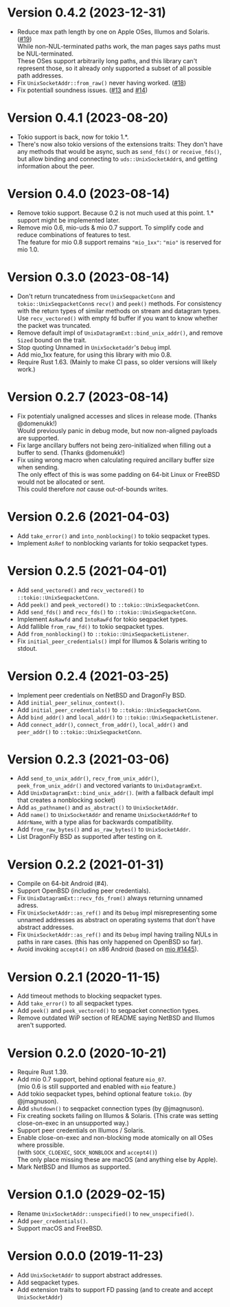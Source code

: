 Version 0.4.2 (2023-12-31)
==========================
* Reduce max path length by one on Apple OSes, Illumos and Solaris. ([#19](https://github.com/tormol/uds/pull/19))  
  While non-NUL-terminated paths work, the man pages says paths must be NUL-terminated.  
  These OSes support arbitrarily long paths, and this library can't represent those,
  so it already only supported a subset of all possible path addresses.
* Fix `UnixSocketAddr::from_raw()` never having worked. ([#18](https://github.com/tormol/uds/pull/18))
* Fix potentiall soundness issues. ([#13](https://github.com/tormol/uds/pull/13) and [#14](https://github.com/tormol/uds/pull/14))

Version 0.4.1 (2023-08-20)
==========================
* Tokio support is back, now for tokio 1.\*.
* There's now also tokio versions of the extensions traits:
  They don't have any methods that would be async, such as `send_fds()` or `receive_fds()`,
  but allow binding and connecting to `uds::UnixSocketAddr`s, and getting information about the peer.

Version 0.4.0 (2023-08-14)
==========================
* Remove tokio support.
  Because 0.2 is not much used at this point.
  1.\* support might be implemented later.
* Remove mio 0.6, mio-uds & mio 0.7 support.
  To simplify code and reduce combinations of features to test.  
  The feature for mio 0.8 support remains `"mio_1xx"`: `"mio"` is reserved for mio 1.0.

Version 0.3.0 (2023-08-14)
==========================
* Don't return truncatedness from `UnixSeqpacketConn` and `tokio::UnixSeqpacketConn`s `recv()` and `peek()` methods.
  For consistency with the return types of similar methods on stream and datagram types.  
  Use `recv_vectored()` with empty fd buffer if you want to know whether the packet was truncated.
* Remove default impl of `UnixDatagramExt::bind_unix_addr()`, and remove `Sized` bound on the trait.
* Stop quoting Unnamed in `UnixSocketaddr`'s `Debug` impl.
* Add mio_1xx feature, for using this library with mio 0.8.
* Require Rust 1.63.
  (Mainly to make CI pass, so older versions will likely work.)

Version 0.2.7 (2023-08-14)
==========================
* Fix potentialy unaligned accesses and slices in release mode. (Thanks @domenukk!)  
  Would previously panic in debug mode, but now non-aligned payloads are supported.
* Fix large ancillary buffers not being zero-initialized when filling out a buffer to send.  (Thanks @domenukk!)
* Fix using wrong macro when calculating required ancillary buffer size when sending.  
  The only effect of this is was some padding on 64-bit Linux or FreeBSD would not be allocated or sent.  
  This could therefore *not* cause out-of-bounds writes.

Version 0.2.6 (2021-04-03)
==========================
* Add `take_error()` and `into_nonblocking()` to tokio seqpacket types.
* Implement `AsRef` to nonblocking variants for tokio seqpacket types.

Version 0.2.5 (2021-04-01)
==========================
* Add `send_vectored()` and `recv_vectored()` to `::tokio::UnixSeqpacketConn`.
* Add `peek()` and `peek_vectored()` to `::tokio::UnixSeqpacketConn`.
* Add `send_fds()` and `recv_fds()` to `::tokio::UnixSeqpacketConn`.
* Implement `AsRawfd` and `IntoRawFd` for tokio seqpacket types.
* Add fallible `from_raw_fd()` to tokio seqpacket types.
* Add `from_nonblocking()` to `::tokio::UnixSeqpacketListener`.
* Fix `initial_peer_credentials()` impl for Illumos & Solaris writing to stdout.

Version 0.2.4 (2021-03-25)
==========================
* Implement peer credentials on NetBSD and DragonFly BSD.
* Add `initial_peer_selinux_context()`.
* Add `initial_peer_credentials()` to `::tokio::UnixSeqpacketConn`.
* Add `bind_addr()` and `local_addr()` to `::tokio::UnixSeqpacketListener`.
* Add `connect_addr()`, `connect_from_addr()`, `local_addr()` and `peer_addr()`
  to `::tokio::UnixSeqpacketConn`.

Version 0.2.3 (2021-03-06)
==========================
* Add `send_to_unix_addr()`, `recv_from_unix_addr()`, `peek_from_unix_addr()` and vectored variants to `UnixDatagramExt`.
* Add `UnixDatagramExt::bind_unix_addr()`.
  (with a fallback default impl that creates a nonblocking socket)
* Add `as_pathname()` and `as_abstract()` to `UnixSocketAddr`.
* Add `name()` to `UnixSocketAddr` and rename `UnixSocketAddrRef` to `AddrName`,
  with a type alias for backwards compatibility.
* Add `from_raw_bytes()` and `as_raw_bytes()` to `UnixSocketAddr`.
* List DragonFly BSD as supported after testing on it.

Version 0.2.2 (2021-01-31)
==========================
* Compile on 64-bit Android (#4).
* Support OpenBSD (including peer credentials).
* Fix `UnixDatagramExt::recv_fds_from()` always returning unnamed adress.
* Fix `UnixSocketAddr::as_ref()` and its `Debug` impl misrepresenting some unnamed addresses
  as abstract on operating systems that don't have abstract addresses.
* Fix `UnixSocketAddr::as_ref()` and its `Debug` impl having trailing NULs in paths in rare cases.
  (this has only happened on OpenBSD so far).
* Avoid invoking `accept4()` on x86 Android (based on [mio #1445](https://github.com/tokio-rs/mio/issues/1445)).

Version 0.2.1 (2020-11-15)
==========================
* Add timeout methods to blocking seqpacket types.
* Add `take_error()` to all seqpacket types.
* Add `peek()` and `peek_vectored()` to seqpacket connection types.
* Remove outdated WiP section of README saying NetBSD and Illumos aren't supported.

Version 0.2.0 (2020-10-21)
==========================
* Require Rust 1.39.
* Add mio 0.7 support, behind optional feature `mio_07`.  
  (mio 0.6 is still supported and enabled with `mio` feature.)
* Add tokio seqpacket types, behind optional feature `tokio`. (by @jmagnuson).
* Add `shutdown()` to seqpacket connection types (by @jmagnuson).
* Fix creating sockets failing on Illumos & Solaris.
  (This crate was setting close-on-exec in an unsupported way.)
* Support peer credentials on Illumos / Solaris.
* Enable close-on-exec and non-blocking mode atomically on all OSes where prossible.  
  (with `SOCK_CLOEXEC`, `SOCK_NONBLOCK` and `accept4()`)  
  The only place missing these are macOS (and anything else by Apple).
* Mark NetBSD and Illumos as supported.

Version 0.1.0 (2029-02-15)
==========================
* Rename `UnixSocketAddr::unspecified()` to `new_unspecified()`.
* Add `peer_credentials()`.
* Support macOS and FreeBSD.

Version 0.0.0 (2019-11-23)
==========================
* Add `UnixSocketAddr` to support abstract addresses.
* Add seqpacket types.
* Add extension traits to support FD passing (and to create and accept `UnixSocketAddr`)
